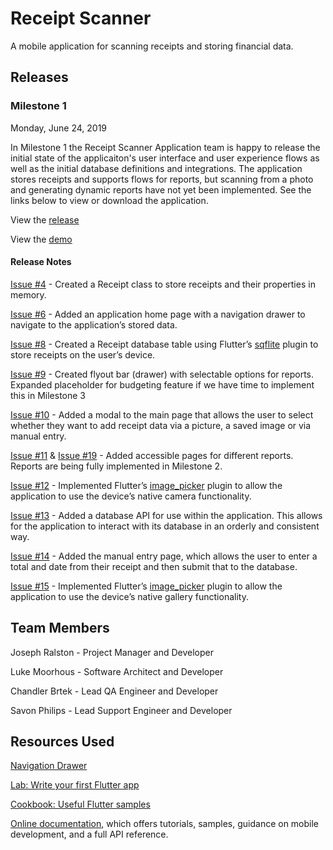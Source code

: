 # Receipt Scanner

A mobile application for scanning receipts and storing financial data.


## Releases

### Milestone 1

Monday, June 24, 2019

In Milestone 1 the Receipt Scanner Application team is happy to release the initial state of the applicaiton's user interface and user experience flows as well as the initial database definitions and integrations. The application stores receipts and supports flows for reports, but scanning from a photo and generating dynamic reports have not yet been implemented. See the links below to view or download the application.


View the [release](https://github.com/chandlerbrtek/receiptscanner/releases/tag/milestone_1)

View the [demo](https://youtu.be/Djsdb5ymcoo)

#### Release Notes

[Issue #4](https://github.com/chandlerbrtek/receiptscanner/issues/4) - Created a Receipt class to store receipts and their properties in memory.

[Issue #6](https://github.com/chandlerbrtek/receiptscanner/issues/6) - Added an application home page with a navigation drawer to navigate to the application’s stored data.

[Issue #8](https://github.com/chandlerbrtek/receiptscanner/issues/8) - Created a Receipt database table using Flutter’s [sqflite](https://pub.dev/packages/sqflite) plugin to store receipts on the user’s device.

[Issue #9](https://github.com/chandlerbrtek/receiptscanner/issues/9) - Created flyout bar (drawer) with selectable options for reports. Expanded placeholder for budgeting feature if we have time to implement this in Milestone 3

[Issue #10](https://github.com/chandlerbrtek/receiptscanner/issues/10) - Added a modal to the main page that allows the user to select whether they want to add receipt data via a picture, a saved image or via manual entry.

[Issue #11](https://github.com/chandlerbrtek/receiptscanner/issues/11) & [Issue #19](https://github.com/chandlerbrtek/receiptscanner/issues/19) - Added accessible pages for different reports. Reports are being fully implemented in Milestone 2.

[Issue #12](https://github.com/chandlerbrtek/receiptscanner/issues/12) - Implemented Flutter’s [image_picker](https://pub.dev/packages/image_picker) plugin to allow the application to use the device’s native camera functionality.

[Issue #13](https://github.com/chandlerbrtek/receiptscanner/issues/13) - Added a database API for use within the application. This allows for the application to interact with its database in an orderly and consistent way.

[Issue #14](https://github.com/chandlerbrtek/receiptscanner/issues/14) - Added the manual entry page, which allows the user to enter a total and date from their receipt and then submit that to the database.

[Issue #15](https://github.com/chandlerbrtek/receiptscanner/issues/15) - Implemented Flutter’s [image_picker](https://pub.dev/packages/image_picker) plugin to allow the application to use the device’s native gallery functionality.

## Team Members

Joseph Ralston - Project Manager and Developer

Luke Moorhous - Software Architect and Developer

Chandler Brtek - Lead QA Engineer and Developer

Savon Philips - Lead Support Engineer and Developer

## Resources Used

[Navigation Drawer](https://medium.com/flutterpub/navigation-drawer-using-flutter-cc8a5cfcab90)

[Lab: Write your first Flutter app](https://flutter.dev/docs/get-started/codelab)

[Cookbook: Useful Flutter samples](https://flutter.dev/docs/cookbook)

[Online documentation](https://flutter.dev/docs), which offers tutorials, 
samples, guidance on mobile development, and a full API reference.

